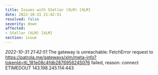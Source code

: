 ```yaml
---
title: Issues with Stellar (XLM) [XLM]
date: 2022-10-31 21:42:51
resolved: false
severity: down
affected:
- Stellar (XLM) [XLM]
section: issue
---
```


*2022-10-31 21:42:51* The gateway is unreachable: FetchError request to https://patrola.me/gateways/xlm/meta-info?tokenId=tti_181e08c4fdb2876956245076 failed, reason: connect ETIMEDOUT 143.198.245.114:443